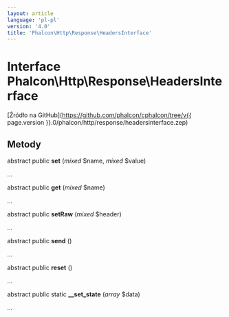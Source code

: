 ```yaml
---
layout: article
language: 'pl-pl'
version: '4.0'
title: 'Phalcon\Http\Response\HeadersInterface'
---
```

# Interface **Phalcon\Http\Response\HeadersInterface**

[Źródło na GitHub](https://github.com/phalcon/cphalcon/tree/v{{ page.version }}.0/phalcon/http/response/headersinterface.zep)

## Metody

abstract public **set** (*mixed* $name, *mixed* $value)

...

abstract public **get** (*mixed* $name)

...

abstract public **setRaw** (*mixed* $header)

...

abstract public **send** ()

...

abstract public **reset** ()

...

abstract public static **__set_state** (*array* $data)

...